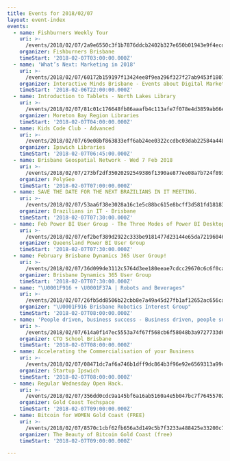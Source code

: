 ```yaml
---
title: Events for 2018/02/07
layout: event-index
events:
  - name: Fishburners Weekly Tour
    uri: >-
      /events/2018/02/07/2a9e6550c3f1b7876ddcb2402b327e650b01943e9f4ecda7c633a9cd4175ae09
    organizer: Fishburners Brisbane
    timeStart: '2018-02-07T03:00:00.000Z'
  - name: 'What’s Next: Marketing in 2018'
    uri: >-
      /events/2018/02/07/60172b159197f13424ee8f9ea296f327f27ab9453f18079cd0b4e6f3ba95d1f7
    organizer: Interactive Minds Brisbane - Events about Digital Marketing
    timeStart: '2018-02-06T22:00:00.000Z'
  - name: Introduction to Tablets - North Lakes Library
    uri: >-
      /events/2018/02/07/81c01c176648fb86aaafb4c113afe7f078e4d3859ab66e95d25e44f26996c3f1
    organizer: Moreton Bay Region Libraries
    timeStart: '2018-02-07T04:00:00.000Z'
  - name: Kids Code Club - Advanced
    uri: >-
      /events/2018/02/07/69e08bf863833eff6ab24ee0322ccdbc03dab22584a448fa9608a38e13795bd8
    organizer: Ipswich Libraries
    timeStart: '2018-02-07T06:45:00.000Z'
  - name: Brisbane Geospatial Network - Wed 7 Feb 2018
    uri: >-
      /events/2018/02/07/273bf2df35020292549386f1390ae877ee08a7b724f89309d2d940546a148a07
    organizer: PolyGeo
    timeStart: '2018-02-07T07:00:00.000Z'
  - name: SAVE THE DATE FOR THE NEXT BRAZILIANS IN IT MEETING.
    uri: >-
      /events/2018/02/07/53aa6f38e3028a16c1e5c88bc615e8bcff3d581fd18183cc97a3ce7ff4a82a6e
    organizer: Brazilians in IT - Brisbane
    timeStart: '2018-02-07T07:30:00.000Z'
  - name: Feb Power BI User Group - The Three Modes of Power BI Desktop
    uri: >-
      /events/2018/02/07/ef2bef389d2922c333be9181477d23144e65da72196046e6315eaecd0b3f8e14
    organizer: Queensland Power BI User Group
    timeStart: '2018-02-07T07:30:00.000Z'
  - name: February Brisbane Dynamics 365 User Group!
    uri: >-
      /events/2018/02/07/36d099de3112c5764d3ee180eeae7cdcc29670c6c6f0cae7a9c9bd54169e1db0
    organizer: Brisbane Dynamics 365 User Group
    timeStart: '2018-02-07T07:30:00.000Z'
  - name: "\U0001F916 + \U0001F37A | Robots and Beverages"
    uri: >-
      /events/2018/02/07/26fb5dd8506b22cbb8e7a49a45d27fb1af12652ac656ca690c90f0c1c3e654c4
    organizer: "\U0001F916 Brisbane Robotics Interest Group"
    timeStart: '2018-02-07T08:00:00.000Z'
  - name: 'People driven, business success - Business driven, people success'
    uri: >-
      /events/2018/02/07/614a0f147ec5553a74f67f568cb6f58048b3a9727733d6f29da8b28685cac28a
    organizer: CTO School Brisbane
    timeStart: '2018-02-07T08:00:00.000Z'
  - name: Accelerating the Commercialisation of your Business
    uri: >-
      /events/2018/02/07/08471dc7af6a746b1dff9dc864b3f96e92e6569313a99ce56598b6753d5a4d19
    organizer: Startup Ipswich
    timeStart: '2018-02-07T08:00:00.000Z'
  - name: Regular Wednesday Open Hack.
    uri: >-
      /events/2018/02/07/356dd0cdc9a145bf6a16ab5160a4e5b047bc7f7645570251bb1b8a81c79fe71e
    organizer: Gold Coast Techspace
    timeStart: '2018-02-07T09:00:00.000Z'
  - name: Bitcoin for WOMEN Gold Coast (FREE)
    uri: >-
      /events/2018/02/07/8570c1cbf62fb656a3d149c5b7f3233a488425e33200c72ec9f2eb5ddb84d838
    organizer: The Beauty of Bitcoin Gold Coast (free)
    timeStart: '2018-02-07T09:00:00.000Z'

---
```

